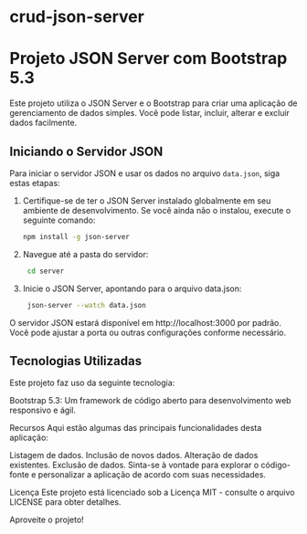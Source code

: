 # crud-json-server

# Projeto JSON Server com Bootstrap 5.3

Este projeto utiliza o JSON Server e o Bootstrap para criar uma aplicação de gerenciamento de dados simples. Você pode listar, incluir, alterar e excluir dados facilmente.

## Iniciando o Servidor JSON

Para iniciar o servidor JSON e usar os dados no arquivo `data.json`, siga estas etapas:

1. Certifique-se de ter o JSON Server instalado globalmente em seu ambiente de desenvolvimento. Se você ainda não o instalou, execute o seguinte comando:

   ```bash
   npm install -g json-server

2. Navegue até a pasta do servidor:

   ```bash
    cd server

3. Inicie o JSON Server, apontando para o arquivo data.json:

   ```bash
    json-server --watch data.json

O servidor JSON estará disponível em http://localhost:3000 por padrão. Você pode ajustar a porta ou outras configurações conforme necessário.

## Tecnologias Utilizadas
Este projeto faz uso da seguinte tecnologia:

Bootstrap 5.3: Um framework de código aberto para desenvolvimento web responsivo e ágil.

Recursos
Aqui estão algumas das principais funcionalidades desta aplicação:

Listagem de dados.
Inclusão de novos dados.
Alteração de dados existentes.
Exclusão de dados.
Sinta-se à vontade para explorar o código-fonte e personalizar a aplicação de acordo com suas necessidades.

Licença
Este projeto está licenciado sob a Licença MIT - consulte o arquivo LICENSE para obter detalhes.

Aproveite o projeto!